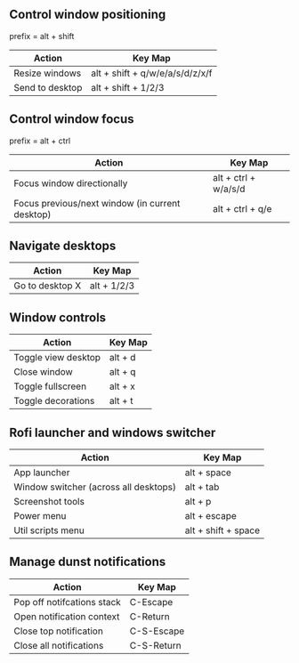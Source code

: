 ## Control window positioning

prefix = alt + shift

| Action | Key Map |
|--------|---------|
| Resize windows | alt + shift + q/w/e/a/s/d/z/x/f |
| Send to desktop | alt + shift + 1/2/3 |

## Control window focus

prefix = alt + ctrl

| Action | Key Map |
|--------|---------|
| Focus window directionally | alt + ctrl + w/a/s/d |
| Focus previous/next window (in current desktop) | alt + ctrl + q/e |

## Navigate desktops

| Action | Key Map |
|--------|---------|
| Go to desktop X | alt + 1/2/3 |

## Window controls

| Action | Key Map |
|--------|---------|
| Toggle view desktop | alt + d |
| Close window | alt + q |
| Toggle fullscreen | alt + x |
| Toggle decorations | alt + t |


## Rofi launcher and windows switcher

| Action | Key Map |
|--------|---------|
| App launcher | alt + space |
| Window switcher (across all desktops) | alt + tab |
| Screenshot tools | alt + p |
| Power menu | alt + escape |
| Util scripts menu | alt + shift + space |

## Manage dunst notifications

| Action | Key Map |
|--------|---------|
| Pop off notifcations stack | C-Escape |
| Open notification context | C-Return |
| Close top notification | C-S-Escape |
| Close all notifications | C-S-Return |


